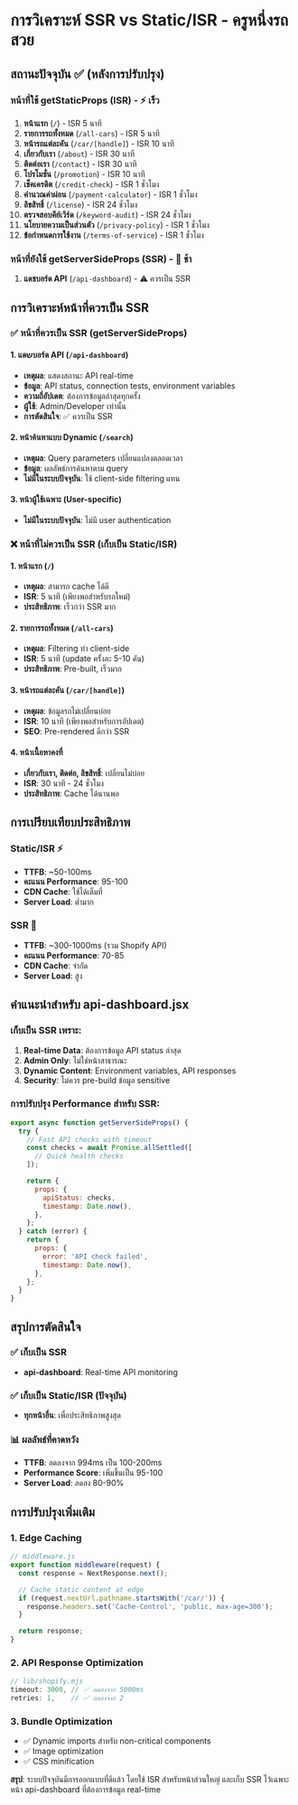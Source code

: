 # การวิเคราะห์ SSR vs Static/ISR - ครูหนึ่งรถสวย

## สถานะปัจจุบัน ✅ (หลังการปรับปรุง)

### หน้าที่ใช้ getStaticProps (ISR) - ⚡ เร็ว

1. **หน้าแรก** (`/`) - ISR 5 นาที
2. **รายการรถทั้งหมด** (`/all-cars`) - ISR 5 นาที
3. **หน้ารถแต่ละคัน** (`/car/[handle]`) - ISR 10 นาที
4. **เกี่ยวกับเรา** (`/about`) - ISR 30 นาที
5. **ติดต่อเรา** (`/contact`) - ISR 30 นาที
6. **โปรโมชั่น** (`/promotion`) - ISR 10 นาที
7. **เช็คเครดิต** (`/credit-check`) - ISR 1 ชั่วโมง
8. **คำนวณค่าผ่อน** (`/payment-calculator`) - ISR 1 ชั่วโมง
9. **ลิขสิทธิ์** (`/license`) - ISR 24 ชั่วโมง
10. **ตรวจสอบคีย์เวิร์ด** (`/keyword-audit`) - ISR 24 ชั่วโมง
11. **นโยบายความเป็นส่วนตัว** (`/privacy-policy`) - ISR 1 ชั่วโมง
12. **ข้อกำหนดการใช้งาน** (`/terms-of-service`) - ISR 1 ชั่วโมง

### หน้าที่ยังใช้ getServerSideProps (SSR) - 🐌 ช้า

1. **แดชบอร์ด API** (`/api-dashboard`) - ⚠️ ควรเป็น SSR

## การวิเคราะห์หน้าที่ควรเป็น SSR

### ✅ หน้าที่ควรเป็น SSR (getServerSideProps)

#### 1. แดשบอร์ด API (`/api-dashboard`)

- **เหตุผล**: แสดงสถานะ API real-time
- **ข้อมูล**: API status, connection tests, environment variables
- **ความถี่อัปเดต**: ต้องการข้อมูลล่าสุดทุกครั้ง
- **ผู้ใช้**: Admin/Developer เท่านั้น
- **การตัดสินใจ**: ✅ ควรเป็น SSR

#### 2. หน้าค้นหาแบบ Dynamic (`/search`)

- **เหตุผล**: Query parameters เปลี่ยนแปลงตลอดเวลา
- **ข้อมูล**: ผลลัพธ์การค้นหาตาม query
- **ไม่มีในระบบปัจจุบัน**: ใช้ client-side filtering แทน

#### 3. หน้าผู้ใช้เฉพาะ (User-specific)

- **ไม่มีในระบบปัจจุบัน**: ไม่มี user authentication

### ❌ หน้าที่ไม่ควรเป็น SSR (เก็บเป็น Static/ISR)

#### 1. หน้าแรก (`/`)

- **เหตุผล**: สามารถ cache ได้ดี
- **ISR**: 5 นาที (เพียงพอสำหรับรถใหม่)
- **ประสิทธิภาพ**: เร็วกว่า SSR มาก

#### 2. รายการรถทั้งหมด (`/all-cars`)

- **เหตุผล**: Filtering ทำ client-side
- **ISR**: 5 นาที (update ครั้งละ 5-10 คัน)
- **ประสิทธิภาพ**: Pre-built, เร็วมาก

#### 3. หน้ารถแต่ละคัน (`/car/[handle]`)

- **เหตุผล**: ข้อมูลรถไม่เปลี่ยนบ่อย
- **ISR**: 10 นาที (เพียงพอสำหรับการอัปเดต)
- **SEO**: Pre-rendered ดีกว่า SSR

#### 4. หน้าเนื้อหาคงที่

- **เกี่ยวกับเรา, ติดต่อ, ลิขสิทธิ์**: เปลี่ยนไม่บ่อย
- **ISR**: 30 นาที - 24 ชั่วโมง
- **ประสิทธิภาพ**: Cache ได้นานพอ

## การเปรียบเทียบประสิทธิภาพ

### Static/ISR ⚡

- **TTFB**: ~50-100ms
- **คะแนน Performance**: 95-100
- **CDN Cache**: ใช้ได้เต็มที่
- **Server Load**: ต่ำมาก

### SSR 🐌

- **TTFB**: ~300-1000ms (รวม Shopify API)
- **คะแนน Performance**: 70-85
- **CDN Cache**: จำกัด
- **Server Load**: สูง

## คำแนะนำสำหรับ api-dashboard.jsx

### เก็บเป็น SSR เพราะ:

1. **Real-time Data**: ต้องการข้อมูล API status ล่าสุด
2. **Admin Only**: ไม่ใช่หน้าสาธารณะ
3. **Dynamic Content**: Environment variables, API responses
4. **Security**: ไม่ควร pre-build ข้อมูล sensitive

### การปรับปรุง Performance สำหรับ SSR:

```jsx
export async function getServerSideProps() {
  try {
    // Fast API checks with timeout
    const checks = await Promise.allSettled([
      // Quick health checks
    ]);

    return {
      props: {
        apiStatus: checks,
        timestamp: Date.now(),
      },
    };
  } catch (error) {
    return {
      props: {
        error: 'API check failed',
        timestamp: Date.now(),
      },
    };
  }
}
```

## สรุปการตัดสินใจ

### ✅ เก็บเป็น SSR

- **api-dashboard**: Real-time API monitoring

### ✅ เก็บเป็น Static/ISR (ปัจจุบัน)

- **ทุกหน้าอื่น**: เพื่อประสิทธิภาพสูงสุด

### 📊 ผลลัพธ์ที่คาดหวัง

- **TTFB**: ลดลงจาก 994ms เป็น 100-200ms
- **Performance Score**: เพิ่มขึ้นเป็น 95-100
- **Server Load**: ลดลง 80-90%

## การปรับปรุงเพิ่มเติม

### 1. Edge Caching

```javascript
// middleware.js
export function middleware(request) {
  const response = NextResponse.next();

  // Cache static content at edge
  if (request.nextUrl.pathname.startsWith('/car/')) {
    response.headers.set('Cache-Control', 'public, max-age=300');
  }

  return response;
}
```

### 2. API Response Optimization

```javascript
// lib/shopify.mjs
timeout: 3000, // ✅ ลดลงจาก 5000ms
retries: 1,    // ✅ ลดลงจาก 2
```

### 3. Bundle Optimization

- ✅ Dynamic imports สำหรับ non-critical components
- ✅ Image optimization
- ✅ CSS minification

**สรุป**: ระบบปัจจุบันมีการออกแบบที่ดีแล้ว โดยใช้ ISR สำหรับหน้าส่วนใหญ่ และเก็บ SSR ไว้เฉพาะหน้า api-dashboard
ที่ต้องการข้อมูล real-time
